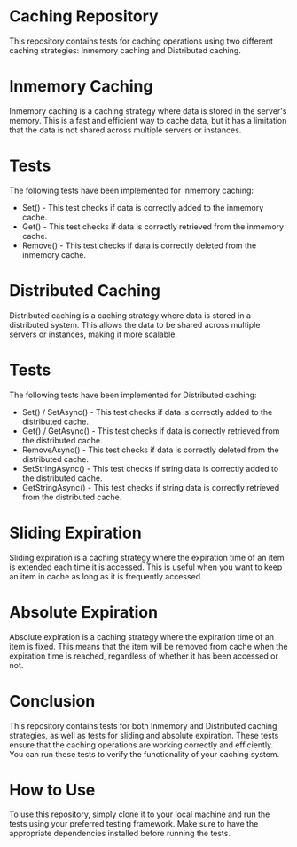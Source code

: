 # Caching Repository
This repository contains tests for caching operations using two different caching strategies: Inmemory caching and Distributed caching.

# Inmemory Caching
Inmemory caching is a caching strategy where data is stored in the server's memory. This is a fast and efficient way to cache data, but it has a limitation that the data is not shared across multiple servers or instances.

# Tests
The following tests have been implemented for Inmemory caching:

* Set() - This test checks if data is correctly added to the inmemory cache.
* Get() - This test checks if data is correctly retrieved from the inmemory cache.
* Remove() - This test checks if data is correctly deleted from the inmemory cache.


# Distributed Caching
Distributed caching is a caching strategy where data is stored in a distributed system. This allows the data to be shared across multiple servers or instances, making it more scalable.

# Tests
The following tests have been implemented for Distributed caching:

* Set() / SetAsync() - This test checks if data is correctly added to the distributed cache.
* Get() / GetAsync() - This test checks if data is correctly retrieved from the distributed cache.
* RemoveAsync() - This test checks if data is correctly deleted from the distributed cache.
* SetStringAsync() - This test checks if string data is correctly added to the distributed cache.
* GetStringAsync() - This test checks if string data is correctly retrieved from the distributed cache.


# Sliding Expiration
Sliding expiration is a caching strategy where the expiration time of an item is extended each time it is accessed. This is useful when you want to keep an item in cache as long as it is frequently accessed.

# Absolute Expiration
Absolute expiration is a caching strategy where the expiration time of an item is fixed. This means that the item will be removed from cache when the expiration time is reached, regardless of whether it has been accessed or not.

# Conclusion
This repository contains tests for both Inmemory and Distributed caching strategies, as well as tests for sliding and absolute expiration. These tests ensure that the caching operations are working correctly and efficiently. You can run these tests to verify the functionality of your caching system.

# How to Use
To use this repository, simply clone it to your local machine and run the tests using your preferred testing framework. Make sure to have the appropriate dependencies installed before running the tests.

